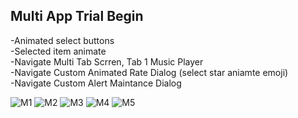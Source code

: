 
## Multi App Trial Begin </br>
-Animated select buttons </br>
-Selected item animate </br>
-Navigate Multi Tab Scrren, Tab 1 Music Player </br>
-Navigate Custom Animated Rate Dialog (select star aniamte emoji) </br>
-Navigate Custom Alert Maintance Dialog </br>

![M1](https://github.com/EditChar/rickAndMortyTrial/assets/104402618/5aabc423-c6f8-4381-9c0e-a0ddc3dfa895) ![M2](https://github.com/EditChar/CustomMaterialsMultiApp/assets/104402618/a23dacf2-c483-4500-830a-0dafd4347d69) 
![M3](https://github.com/EditChar/CustomMaterialsMultiApp/assets/104402618/9605d1b1-0a6d-4b46-b16f-2747966646be) ![M4](https://github.com/EditChar/CustomMaterialsMultiApp/assets/104402618/eb5486e5-c587-4e3d-874c-865b4af76c5e)
![M5](https://github.com/EditChar/CustomMaterialsMultiApp/assets/104402618/859b9228-f85d-4ce7-9bde-7cfce48b3dc5)






